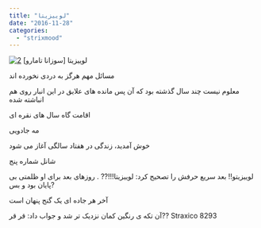 ```yaml
---
title: "لوییزیتا"
date: "2016-11-28"
categories: 
  - "strixmood"
---
```


[![2](http://localhost/wp-content/uploads/2016/11/2-300x300.png)](http://localhost/wp-content/uploads/2016/11/2.png) لوییزیتا \[سوزانا تامارو\]

مسائل مهم هرگز به دردی نخورده اند

معلوم نیست چند سال گذشته بود که آن پس مانده های علایق در این انبار روی هم انباشته شده

اقامت گاه سال های نقره ای

مه جادویی

خوش آمدید، زندگی در هفتاد سالگی آغاز می شود

شانل شماره پنج

لوییزیتو!! بعد سریع حرفش را تصحیح کرد: لوییزیتا!!!?? . روزهای بعد برای او ظلمتی بی پایان بود و بس?

آخر هر جاده ای یک گنج پنهان است

آن تکه ی رنگین کمان نزدیک تر شد و جواب داد: قر قر?? Straxico 8293
